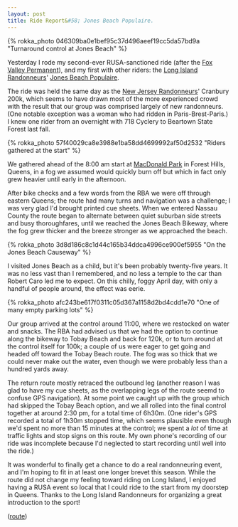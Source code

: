 ```yaml
---
layout: post
title: Ride Report&#58; Jones Beach Populaire.
---
```

{% rokka_photo 046309ba0e1bef95c37d496aeef19cc5da57bd9a "Turnaround control at Jones Beach" %}

Yesterday I rode my second-ever RUSA-sanctioned ride (after the [Fox Valley Permanent](/fox-valley-permanent/)), and my first with other
riders: the [Long Island Randonneurs](https://www.lirando.org/)'
[Jones Beach
Populaire](https://www.lirando.org/randonneurs_permanents/#100k).

The ride was held the same day as the [New Jersey
Randonneurs](http://www.njrando.com/)' Cranbury 200k, which seems to
have drawn most of the more experienced crowd with the result that our
group was comprised largely of new randonneurs. (One notable exception
was a woman who had ridden in Paris-Brest-Paris.) I knew one rider
from an overnight with 718 Cyclery to Beartown State Forest last fall.

{% rokka_photo 57f40029ca8e3988e1ba58dd4699992af50d2532 "Riders gathered at the start" %}

We gathered ahead of the 8:00 am start at [MacDonald
Park](https://www.nycgovparks.org/parks/macdonald-park/highlights/12873)
in Forest Hills, Queens, in a fog we assumed would quickly burn off
but which in fact only grew heavier until early in the afternoon.

After bike checks and a few words from the RBA we were off through
eastern Queens; the route had many turns and navigation was a
challenge; I was very glad I'd brought printed cue sheets. When we
entered Nassau County the route began to alternate between quiet
suburban side streets and busy thoroughfares, until we reached the
Jones Beach Bikeway, where the fog grew thicker and the breeze
stronger as we approached the beach.

{% rokka_photo 3d8d186c8c1d44c165b34ddca4996ce900ef5955 "On the Jones Beach Causeway" %}

I visited Jones Beach as a child, but it's been probably twenty-five
years. It was no less vast than I remembered, and no less a temple to
the car than Robert Caro led me to expect. On this chilly, foggy April
day, with only a handful of people around, the effect was eerie.

{% rokka_photo afc243be617f0311c05d367a1158d2bd4cdd1e70 "One of many empty parking lots" %}

Our group arrived at the control around 11:00, where we restocked on
water and snacks. The RBA had advised us that we had the option to
continue along the bikeway to Tobay Beach and back for 120k, or to
turn around at the control itself for 100k; a couple of us were eager
to get going and headed off toward the Tobay Beach route. The fog was
so thick that we could never make out the water, even though we were
probably less than a hundred yards away.

The return route mostly retraced the outbound leg (another reason I
was glad to have my cue sheets, as the overlapping legs of the route
seemd to confuse GPS navigation). At some point we caught up with the
group which had skipped the Tobay Beach option, and we all rolled into
the final control together at around 2:30 pm, for a total time of
6h30m. (One rider's GPS recorded a total of 1h30m stopped time, which
seems plausible even though we'd spent no more than 15 minutes at the
control; we spent a _lot_ of time at traffic lights and stop signs on
this route. My own phone's recording of our ride was incomplete
because I'd neglected to start recording until well into the ride.)

It was wonderful to finally get a chance to do a real randonneuring
event, and I'm hoping to fit in at least one longer brevet this
season. While the route did not change my feeling toward riding on
Long Island, I enjoyed having a RUSA event so local that I could ride
to the start from my doorstep in Queens. Thanks to the Long Island
Randonneurs for organizing a great introduction to the sport!

([route](https://ridewithgps.com/routes/27349756))